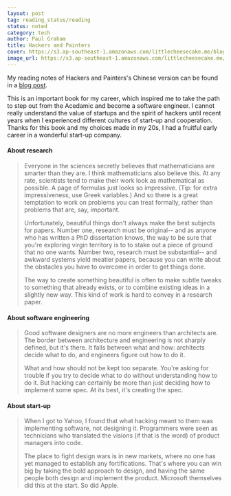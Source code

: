```yaml
---
layout: post
tag: reading_status/reading
status: noted
category: tech
author: Paul Graham
title: Hackers and Painters
cover: https://s3.ap-southeast-1.amazonaws.com/littlecheesecake.me/blog-post/books/Hackers_and_painters.png
image_url: https://s3.ap-southeast-1.amazonaws.com/littlecheesecake.me/blog-post/blog2/archive/16395141654_1c229496a8_o.jpg
---
```


My reading notes of Hackers and Painters's Chinese version can be found in a [blog post](/blog2/2011/11/25/hackers-and-painters.html).

This is an important book for my career, which inspired me to take the path to step out from the Acedamic and become a software engineer. I cannot really understand the value of startups and the spirit of hackers until recent years when I experienced different cultures of start-up and cooperation. Thanks for this book and my choices made in my 20s, I had a fruitful early career in a wonderful start-up company. 

#### About research
> Everyone in the sciences secretly believes that mathematicians are smarter than they are. I think mathematicians also believe this. At any rate, scientists tend to make their work look as mathematical as possible. A page of formulas just looks so impressive. (Tip: for extra impressiveness, use Greek variables.) And so there is a great temptation to work on problems you can treat formally, rather than problems that are, say, important.
>
> Unfortunately, beautiful things don't always make the best subjects for papers. Number one, research must be original-- and as anyone who has written a PhD dissertation knows, the way to be sure that you're exploring virgin territory is to to stake out a piece of ground that no one wants. Number two, research must be substantial-- and awkward systems yield meatier papers, because you can write about the obstacles you have to overcome in order to get things done.
> 
> The way to create something beautiful is often to make subtle tweaks to something that already exists, or to combine existing ideas in a slightly new way. This kind of work is hard to convey in a research paper.

#### About software engineering
> Good software designers are no more engineers than architects are. The border between architecture and engineering is not sharply defined, but it's there. It falls between what and how: architects decide what to do,
and engineers figure out how to do it.
>
> What and how should not be kept too separate. You're asking for trouble if you try to decide what to do without understanding how to do it. But hacking can certainly be more than just deciding how to implement some spec. At its best, it's creating the spec. 

#### About start-up
> When I got to Yahoo, I found that what hacking meant to them was implementing software, not designing it. Programmers were seen as technicians who translated the visions (if that is the word) of product managers into code.
>
> The place to fight design wars is in new markets, where no one has yet managed to establish any fortifications.
That's where you can win big by taking the bold approach to design, and having the same people both design and implement the product. Microsoft themselves did this at the start. So did Apple.
